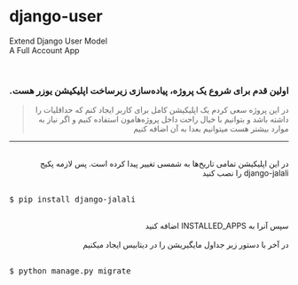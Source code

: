 # django-user
Extend Django User Model
<br>
A Full Account App

<br>
<div dir="rtl">
  <h3>
  اولین قدم برای شروع یک پروژه، پیاده‌سازی زیرساخت اپلیکیشن یوزر هست.
  </h3>

<blockquote>
  در این پروژه سعی کردم یک اپلیکیشن کامل برای کاربر ایجاد کنم که حداقلیات را داشته باشد و بتوانیم با خیال راحت داخل پروژه‌هامون استفاده کنیم و اگر نیاز به موارد بیشتر هست میتوانیم بعدا به آن اضافه کنیم
</blockquote>
  </div>
<hr>
<br>
<div dir="rtl">
در این اپلیکیشن تمامی تاریخ‌ها به شمسی تغییر پیدا کرده است. پس لازمه پکیج django-jalali را نصب کنید
</div>
<br>
<div class="highlight highlight-source-shell">
  <pre>$ pip install django-jalali</pre>
</div>

<br>
<div dir="rtl">
 سپس آنرا به INSTALLED_APPS اضافه کنید
</div>

<br>


<div dir="rtl">
در آخر با دستور زیر جداول مایگیریشن را در دیتابیس ایجاد میکنیم
</div>
<br>
<div class="highlight highlight-source-shell">
  <pre>$ python manage.py migrate
</pre>
</div>

<br>
